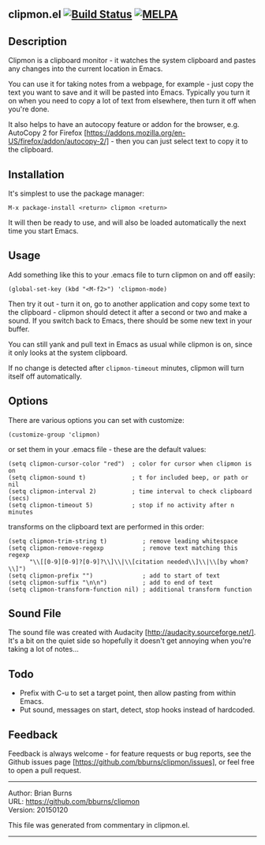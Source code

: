 
clipmon.el [![Build Status](https://secure.travis-ci.org/bburns/clipmon.png?branch=master)](http://travis-ci.org/bburns/clipmon) [![MELPA](http://melpa.org/packages/clipmon-badge.svg)](http://melpa.org/#/clipmon)
----------------------------------------------------------------------------


Description
----------------------------------------------------------------------------

Clipmon is a clipboard monitor - it watches the system clipboard and pastes
any changes into the current location in Emacs.

You can use it for taking notes from a webpage, for example - just copy the
text you want to save and it will be pasted into Emacs. Typically you turn it
on when you need to copy a lot of text from elsewhere, then turn it off when
you're done.

It also helps to have an autocopy feature or addon for the browser, e.g.
AutoCopy 2 for Firefox
[https://addons.mozilla.org/en-US/firefox/addon/autocopy-2/] - then you can
just select text to copy it to the clipboard.


Installation
----------------------------------------------------------------------------

It's simplest to use the package manager:

    M-x package-install <return> clipmon <return>

It will then be ready to use, and will also be loaded automatically the next
time you start Emacs.


Usage
----------------------------------------------------------------------------

Add something like this to your .emacs file to turn clipmon on and off easily:

    (global-set-key (kbd "<M-f2>") 'clipmon-mode)

Then try it out - turn it on, go to another application and copy some text to
the clipboard - clipmon should detect it after a second or two and make a
sound. If you switch back to Emacs, there should be some new text in your
buffer.

You can still yank and pull text in Emacs as usual while clipmon is on, since
it only looks at the system clipboard.

If no change is detected after `clipmon-timeout` minutes, clipmon will turn
itself off automatically.


Options
----------------------------------------------------------------------------

There are various options you can set with customize:

    (customize-group 'clipmon)

or set them in your .emacs file - these are the default values:

    (setq clipmon-cursor-color "red")  ; color for cursor when clipmon is on
    (setq clipmon-sound t)             ; t for included beep, or path or nil
    (setq clipmon-interval 2)          ; time interval to check clipboard (secs)
    (setq clipmon-timeout 5)           ; stop if no activity after n minutes

transforms on the clipboard text are performed in this order:

    (setq clipmon-trim-string t)          ; remove leading whitespace
    (setq clipmon-remove-regexp           ; remove text matching this regexp
          "\\[[0-9][0-9]?[0-9]?\\]\\|\\[citation needed\\]\\|\\[by whom?\\]")
    (setq clipmon-prefix "")              ; add to start of text
    (setq clipmon-suffix "\n\n")          ; add to end of text
    (setq clipmon-transform-function nil) ; additional transform function


Sound File
----------------------------------------------------------------------------

The sound file was created with Audacity [http://audacity.sourceforge.net/].
It's a bit on the quiet side so hopefully it doesn't get annoying when you're
taking a lot of notes...


Todo
----------------------------------------------------------------------------

- Prefix with C-u to set a target point, then allow pasting from within Emacs.
- Put sound, messages on start, detect, stop hooks instead of hardcoded.


Feedback
----------------------------------------------------------------------------

Feedback is always welcome - for feature requests or bug reports, see the
Github issues page [https://github.com/bburns/clipmon/issues], or feel free
to open a pull request.



----

Author: Brian Burns  
URL: https://github.com/bburns/clipmon  
Version: 20150120  

This file was generated from commentary in clipmon.el.

----

